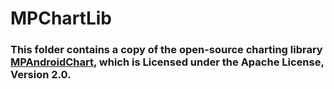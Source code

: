 MPChartLib
=============

### This folder contains a copy of the open-source charting library [MPAndroidChart](https://github.com/PhilJay/MPAndroidChart), which is Licensed under the Apache License, Version 2.0.
